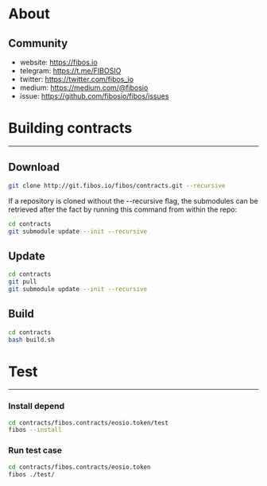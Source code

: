 # About

## Community

* website: https://fibos.io
* telegram: https://t.me/FIBOSIO
* twitter: https://twitter.com/fibos_io
* medium: https://medium.com/@fibosio
* issue: https://github.com/fibosio/fibos/issues


# Building contracts

----------------------------------
## Download

```sh
git clone http://git.fibos.io/fibos/contracts.git --recursive
```


If a repository is cloned without the --recursive flag, the submodules can be retrieved after the fact by running this command from within the repo:
```sh
cd contracts
git submodule update --init --recursive
```


## Update

```sh
cd contracts
git pull
git submodule update --init --recursive
```


## Build

```sh
cd contracts
bash build.sh
```

# Test

----------------------------------
### Install depend
```sh
cd contracts/fibos.contracts/eosio.token/test
fibos --install
```

### Run test case
```sh
cd contracts/fibos.contracts/eosio.token
fibos ./test/
```